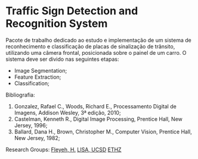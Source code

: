 # Traffic Sign Detection and Recognition System

Pacote de trabalho dedicado ao estudo e implementação de um sistema de reconhecimento e classificação de placas de sinalização de trânsito, utilizando uma câmera frontal, posicionada sobre o painel de um carro.
O sistema deve ser divido nas seguintes etapas:
* Image Segmentation;
* Feature Extraction;
* Classification;

Bibliografia:
1. Gonzalez, Rafael C., Woods, Richard E., Processamento Digital de Imagens, Addison Wesley, 3ª edição, 2010;
2. Castelman, Kenneth R., Digital Image Processing, Prentice Hall, New Jersey, 1996;
3. Ballard, Dana H., Brown, Christopher M., Computer Vision, Prentice Hall, New Jersey, 1982;

Research Groups:
[Fleyeh, H.](http://users.du.se/~hfl/publications.html)
[LISA, UCSD](http://cvrr.ucsd.edu/LISA/lisa-traffic-sign-dataset.html)
[ETHZ](http://www.vision.ee.ethz.ch/~timofter/traffic_signs/)
